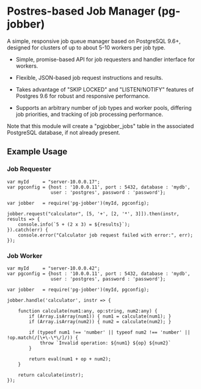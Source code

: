 # Postres-based Job Manager (pg-jobber)

A simple, responsive job queue manager based on PostgreSQL 9.6+,
designed for clusters of up to about 5-10 workers per job type.

* Simple, promise-based API for job requesters and handler interface
  for workers.

* Flexible, JSON-based job request instructions and results.

* Takes advantage of "SKIP LOCKED" and "LISTEN/NOTIFY" features of
  Postgres 9.6 for robust and responsive performance.

* Supports an arbitrary number of job types and worker pools,  differing 
  job priorities, and tracking of job processing performance.

Note that this module will create a "pgjobber_jobs" table in the associated 
PostgreSQL database, if not already present.

## Example Usage

### Job Requester

```
var myId     = "server-10.0.0.17";
var pgconfig = {host : '10.0.0.11', port : 5432, database : 'mydb', 
                user : 'postgres', password : 'password'};

var jobber   = require('pg-jobber')(myId, pgconfig);

jobber.request("calculator", [5, '+', [2, '*', 3]]).then(instr, results => {
    console.info(`5 + (2 x 3) = ${results}`);
}).catch(err) {
    console.error("Calculator job request failed with error:", err);
});
```

### Job Worker

```
var myId     = "server-10.0.0.42";
var pgconfig = {host : '10.0.0.11', port : 5432, database : 'mydb', 
                user : 'postgres', password : 'password'};

var jobber   = require('pg-jobber')(myId, pgconfig);

jobber.handle('calculator', instr => {

    function calculate(num1:any, op:string, num2:any) {
        if (Array.isArray(num1)) { num1 = calculate(num1); }
        if (Array.isArray(num2)) { num2 = calculate(num2); }

        if (typeof num1 !== 'number' || typeof num2 !== 'number' || !op.match(/[\+\-\*\/]/)) {
            throw `Invalid operation: ${num1} ${op} ${num2}`
        }

        return eval(num1 + op + num2);
    }

    return calculate(instr);
});
```





